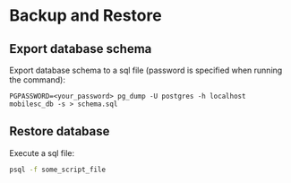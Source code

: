 # Backup and Restore

## Export database schema

Export database schema to a sql file (password is specified when running the command):

```shell
PGPASSWORD=<your_password> pg_dump -U postgres -h localhost mobilesc_db -s > schema.sql
```


## Restore database

Execute a sql file:

```sh
psql -f some_script_file
```
